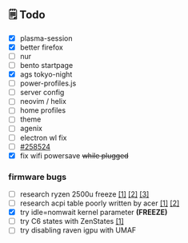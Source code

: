 ## 🗒 Todo
- [x] plasma-session
- [x] better firefox
- [ ] nur
- [ ] bento startpage
- [x] ags tokyo-night
- [ ] power-profiles.js
- [ ] server config
- [ ] neovim / helix
- [ ] home profiles
- [ ] theme
- [ ] agenix
- [ ] electron wl fix
- [ ] [#258524](https://github.com/NixOS/nixpkgs/issues/258524)
- [x] fix wifi powersave ~~while plugged~~

### firmware bugs
- [ ] research ryzen 2500u freeze [[1]](https://bugzilla.kernel.org/show_bug.cgi?id=196683) [[2]](https://bugs.launchpad.net/ubuntu/+source/linux/+bug/1772081) [[3]](https://bugzilla.redhat.com/show_bug.cgi?id=1562530)
- [ ] research acpi table poorly written by acer [[1]](https://github.com/DavidS95/Smokeless_UMAF) [[2]](https://github.com/lbschenkel/acer-sf314_43-acpi-fix)
- [x] try idle=nomwait kernel parameter **(FREEZE)**
- [ ] try C6 states with ZenStates [[1]](https://www.reddit.com/r/Amd/comments/cik3q1/can_we_recognize_broken_c6_states_in_all_of_zen/)
- [ ] try disabling raven igpu with UMAF